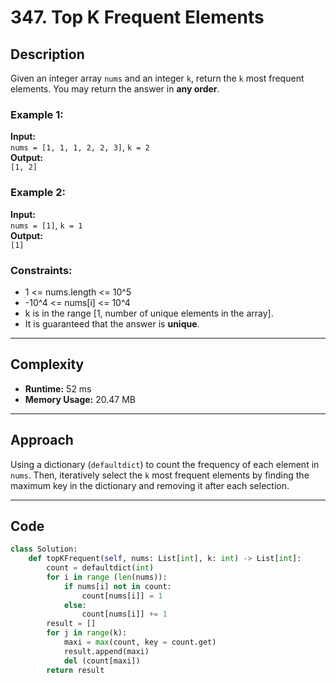 # 347. Top K Frequent Elements

## Description
Given an integer array `nums` and an integer `k`, return the `k` most frequent elements. You may return the answer in **any order**.

### Example 1:
**Input:**  
`nums = [1, 1, 1, 2, 2, 3]`, `k = 2`  
**Output:**  
`[1, 2]`  

### Example 2:
**Input:**  
`nums = [1]`, `k = 1`  
**Output:**  
`[1]`

### Constraints:
- 1 <= nums.length <= 10^5
- -10^4 <= nums[i] <= 10^4
- k is in the range [1, number of unique elements in the array].
- It is guaranteed that the answer is **unique**.


---

## Complexity
- **Runtime:** 52 ms  
- **Memory Usage:** 20.47 MB  

---

## Approach
Using a dictionary (`defaultdict`) to count the frequency of each element in `nums`. Then, iteratively select the `k` most frequent elements by finding the maximum key in the dictionary and removing it after each selection.

---

## Code
```python
class Solution:
    def topKFrequent(self, nums: List[int], k: int) -> List[int]:
        count = defaultdict(int)
        for i in range (len(nums)):
            if nums[i] not in count:
                count[nums[i]] = 1
            else:
                count[nums[i]] += 1
        result = []
        for j in range(k):
            maxi = max(count, key = count.get)
            result.append(maxi)
            del (count[maxi])
        return result
